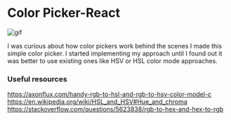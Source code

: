 # Color Picker-React

![gif](https://user-images.githubusercontent.com/63354464/130674745-78b6d994-7749-42dd-bb92-3d2fb9a7a269.gif)

I was curious about how color pickers work behind the scenes I made this simple color picker. 
I started implementing my approach until I found out it was better to use existing ones like HSV or HSL color mode approaches.

### Useful resources

https://axonflux.com/handy-rgb-to-hsl-and-rgb-to-hsv-color-model-c
https://en.wikipedia.org/wiki/HSL_and_HSV#Hue_and_chroma
https://stackoverflow.com/questions/5623838/rgb-to-hex-and-hex-to-rgb